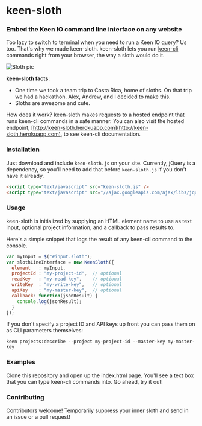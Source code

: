 # keen-sloth

### Embed the Keen IO command line interface on any website

Too lazy to switch to terminal when you need to run a Keen IO query? Us too. That's why we made keen-sloth.
keen-sloth lets you run [keen-cli](https://github.com/keenlabs/keen-cli) commands right from your browser, 
the way a sloth would do it.

![Sloth pic](http://c368336.r36.cf1.rackcdn.com/673970-l-1387364465.jpg)

**keen-sloth facts**:

+ One time we took a team trip to Costa Rica, home of sloths. On that trip we had a hackathon. Alex, Andrew, and I decided to make this.
+ Sloths are awesome and cute.

How does it work? keen-sloth makes requests to a hosted endpoint that runs keen-cli commands in a safe manner.
You can also visit the hosted endpoint, [http://keen-sloth.herokuapp.com](http://keen-sloth.herokuapp.com), to see keen-cli documentation.

### Installation

Just download and include `keen-sloth.js` on your site.
Currently, jQuery is a dependency, so you'll need to add that before `keen-sloth.js` if you don't have it already.

``` html
<script type="text/javascript" src="keen-sloth.js" />
<script type="text/javascript" src="//ajax.googleapis.com/ajax/libs/jquery/1.11.1/jquery.min.js"></script>
```

### Usage

keen-sloth is initialized by supplying an HTML element name to use as text input, optional project information, and a callback to pass results to.

Here's a simple snippet that logs the result of any keen-cli command to the console.

``` javascript
var myInput = $("#input.sloth");
var slothLineInterface = new KeenSloth({
  element   : myInput,
  projectId : "my-project-id",  // optional
  readKey   : "my-read-key",    // optional
  writeKey  : "my-write-key",   // optional
  apiKey    : "my-master-key",  // optional
  callback: function(jsonResult) {
    console.log(jsonResult);
  }
});
```

If you don't specify a project ID and API keys up front you can pass them on as CLI parameters themselves:

``` shell
keen projects:describe --project my-project-id --master-key my-master-key
```

### Examples

Clone this repository and open up the index.html page. You'll see a text box that you can type keen-cli commands into. Go ahead, try it out!

### Contributing

Contributors welcome! Temporarily suppress your inner sloth and send in an issue or a pull request!
